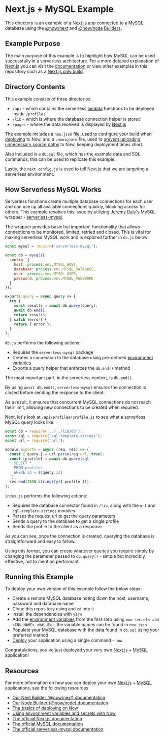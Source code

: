 # Next.js + MySQL Example

This directory is an example of a [Next.js](https://nextjs.org) app connected to a [MySQL](https://www.mysql.com/) database using the [@now/next](https://zeit.co/docs/v2/deployments/official-builders/next-js-now-next/) and [@now/node](https://zeit.co/docs/v2/deployments/official-builders/node-js-now-node/) [Builders](https://zeit.co/docs/v2/deployments/builders/overview/).

## Example Purpose

The main purpose of this example is to highlight how MySQL can be used successfully in a serverless architecture. For a more detailed explanation of [Next.js](https://nextjs.org) you can visit the [documentation](https://nextjs.org/docs/) or view other examples in this repository such as a [Next.js only build](https://github.com/zeit/now-examples/tree/master/nextjs).

## Directory Contents

This example consists of three directories:

- `/api` - which contains the serverless [lambda](https://zeit.co/docs/v2/deployments/concepts/lambdas/) functions to be deployed inside `/profiles`
- `/lib` - which is where the database connection helper is stored
- `/pages` - where the data received is displayed by [Next.js](https://nextjs.org)

The example includes a `now.json` file, used to configure your build when [deploying](https://zeit.co/docs/v2/deployments/basics/) to Now, and a `.nowignore` file, used to [prevent uploading unnecessary source paths](https://zeit.co/guides/prevent-uploading-sourcepaths-with-nowignore/) to Now, keeping deployment times short.

Also included is a `db.sql` file, which has the example data and SQL commands, this can be used to replicate this example.

Lastly, the `next.config.js` is used to tell [Next.js](https://nextjs.org) that we are targeting a serverless environment.

## How Serverless MySQL Works

Serverless functions create multiple database connections for each user and can use up all available connections quickly, blocking access for others. This example resolves this issue by utilizing [Jeremy Daly's](http://www.jeremydaly.com) MySQL wrapper - [serverless-mysql](https://github.com/jeremydaly/serverless-mysql).

The wrapper provides basic but important functionality that allows connections to be monitored, limited, retried and closed. This is vital for making serverless MySQL work and is explored further in `db.js` below:

```js
const mysql = require('serverless-mysql');

const db = mysql({
  config: {
    host: process.env.MYSQL_HOST,
    database: process.env.MYSQL_DATABASE,
    user: process.env.MYSQL_USER,
    password: process.env.MYSQL_PASSWORD
  }
});

exports.query = async query => {
  try {
    const results = await db.query(query);
    await db.end();
    return results;
  } catch (error) {
    return { error };
  }
};
```

`db.js` performs the following actions:

- Requires the `serverless-mysql` package
- Creates a connection to the database using pre-defined [environment variables](https://zeit.co/docs/v2/deployments/environment-variables-and-secrets/)
- Exports a query helper that enforces the `db.end()` method

The most important part, in the serverless context, is `db.end()`.

By using `await db.end()`, `serverless-mysql` ensures the connection is closed before sending the response to the client.

As a result, it ensures that concurrent MySQL connections do not reach their limit, allowing new connections to be created when required.

Next, let's look at `/api/profiles/profile.js` to see what a serverless MySQL query looks like:

```js
const db = require('../../lib/db');
const sql = require('sql-template-strings');
const url = require('url');

module.exports = async (req, res) => {
  const { query } = url.parse(req.url, true);
  const [profile] = await db.query(sql`
    SELECT *
    FROM profiles
    WHERE id = ${query.id}
  `);
  res.end(JSON.stringify({ profile }));
};
```

`index.js` performs the following actions:

- Requires the database connector found in `/lib`, along with the `url` and `sql-template-strings` modules
- Parses the request url to get the query parameters
- Sends a query to the database to get a single profile
- Sends the profile to the client as a response

As you can see, once the connection is created, querying the database is straightforward and easy to follow.

Using this format, you can create whatever queries you require simply by changing the parameter passed to `db.query()` - simple but incredibly effective, not to mention performant.

## Running this Example

To deploy your own version of this example follow the below steps:

- Create a remote MySQL database noting down the host, username, password and database name
- Clone this repository using and `cd` into it
- Install the dependencies with `yarn`
- Add the [environment variables](https://zeit.co/docs/v2/deployments/environment-variables-and-secrets/) from the first step using `now secrets add <ENV_NAME> <VALUE>` - the variable names can be found in `now.json`
- Populate your MySQL database with the data found in `db.sql` using your preferred method
- [Deploy](https://zeit.co/docs/v2/deployments/basics/) your application using a single command - `now`

Congratulations, you've just deployed your very own [Next.js](https://nextjs.org) + [MySQL](https://www.mysql.com/) application!

## Resources

For more information on how you can deploy your own [Next.js](https://nextjs.org) + [MySQL](https://www.mysql.com/) applications, see the following resources:

- [Our Next Builder (@now/next) documentation](https://zeit.co/docs/v2/deployments/official-builders/next-js-now-next/)
- [Our Node Builder (@now/node) documentation](https://zeit.co/docs/v2/deployments/official-builders/node-js-now-node/)
- [The basics of deploying on Now](https://zeit.co/docs/v2/deployments/basics/)
- [Using environment variables and secrets with Now](https://zeit.co/docs/v2/deployments/environment-variables-and-secrets/)
- [The official Next.js documentation](https://nextjs.org)
- [The official MySQL documentation](https://dev.mysql.com/doc/)
- [The official serverless-mysql documentation](https://github.com/jeremydaly/serverless-mysql)
